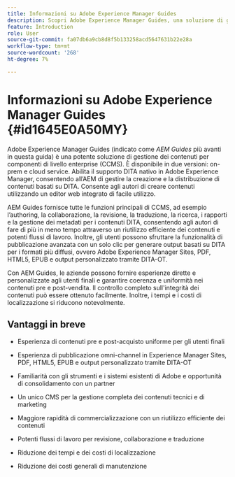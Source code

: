 ```yaml
---
title: Informazioni su Adobe Experience Manager Guides
description: Scopri Adobe Experience Manager Guides, una soluzione di gestione dei contenuti per componenti basata su DITA di livello aziendale. Scopri i vantaggi di AEM Guides.
feature: Introduction
role: User
source-git-commit: fa07db6a9cb8d8f5b133258acd5647631b22e28a
workflow-type: tm+mt
source-wordcount: '268'
ht-degree: 7%

---
```


# Informazioni su Adobe Experience Manager Guides {#id1645E0A50MY}

Adobe Experience Manager Guides \(indicato come *AEM Guides* più avanti in questa guida\) è una potente soluzione di gestione dei contenuti per componenti di livello enterprise \(CCMS\). È disponibile in due versioni: on-prem e cloud service. Abilita il supporto DITA nativo in Adobe Experience Manager, consentendo all’AEM di gestire la creazione e la distribuzione di contenuti basati su DITA. Consente agli autori di creare contenuti utilizzando un editor web integrato di facile utilizzo.

AEM Guides fornisce tutte le funzioni principali di CCMS, ad esempio l’authoring, la collaborazione, la revisione, la traduzione, la ricerca, i rapporti e la gestione dei metadati per i contenuti DITA, consentendo agli autori di fare di più in meno tempo attraverso un riutilizzo efficiente dei contenuti e potenti flussi di lavoro. Inoltre, gli utenti possono sfruttare la funzionalità di pubblicazione avanzata con un solo clic per generare output basati su DITA per i formati più diffusi, ovvero Adobe Experience Manager Sites, PDF, HTML5, EPUB e output personalizzato tramite DITA-OT.

Con AEM Guides, le aziende possono fornire esperienze dirette e personalizzate agli utenti finali e garantire coerenza e uniformità nei contenuti pre e post-vendita. Il controllo completo sull&#39;integrità dei contenuti può essere ottenuto facilmente. Inoltre, i tempi e i costi di localizzazione si riducono notevolmente.

## Vantaggi in breve

- Esperienza di contenuti pre e post-acquisto uniforme per gli utenti finali

- Esperienza di pubblicazione omni-channel in Experience Manager Sites, PDF, HTML5, EPUB e output personalizzato tramite DITA-OT

- Familiarità con gli strumenti e i sistemi esistenti di Adobe e opportunità di consolidamento con un partner

- Un unico CMS per la gestione completa dei contenuti tecnici e di marketing

- Maggiore rapidità di commercializzazione con un riutilizzo efficiente dei contenuti

- Potenti flussi di lavoro per revisione, collaborazione e traduzione

- Riduzione dei tempi e dei costi di localizzazione

- Riduzione dei costi generali di manutenzione

